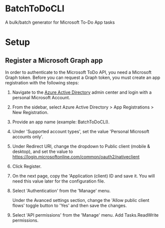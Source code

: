 # BatchToDoCLI
A bulk/batch generator for Microsoft To-Do App tasks

# Setup

## Register a Microsoft Graph app

In order to authenticate to the Microsoft ToDo API, you need a Microsoft Graph token. Before you can request a Graph token, you must create an app registration with the following steps:

1. Navigate to the [Azure Active Directory](https://aad.portal.azure.com/) admin center and login with a personal Microsoft Account.

2. From the sidebar, select Azure Active Directory > App Registrations > New Registration.

3. Provide an app name (example: BatchToDoCLI).

4. Under 'Supported account types', set the value 'Personal Microsoft accounts only'.

5. Under Redirect URI, change the dropdown to Public client (mobile & desktop), and set the value to https://login.microsoftonline.com/common/oauth2/nativeclient

6. Click Register.

7. On the next page, copy the 'Application (client) ID and save it. You will need this value later for the configuration file.

8. Select 'Authentication' from the 'Manage' menu. 

    Under the Avanced settings section, change the 'Allow public client flows' toggle button to 'Yes' and then save the changes.

9. Select 'API permissions' from the 'Manage' menu. Add Tasks.ReadWrite permissions.

